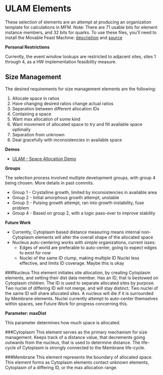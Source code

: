 ULAM Elements
==

These selection of elements are an attempt at producing an organization template for calculations in MFM. Note: There are 71 usable bits for element instance members, and 32 bits for quarks.
To use these files, you'll need to install the Movable Feast Machine: [description](https://github.com/elenasa/ULAM/wiki/Ulam-Programming-Language) and [source](https://github.com/DaveAckley/MFM)

**Personal Restrictions**

Currently, the event window lookups are restricted to adjacent sites, sites 1 through 4, as a HW implementation feasibility measure.

Size Management
--
The desired requirements for size management elements are the following:

1. Allocate space in ratios
2. Have changing desired ratios change actual ratios
3. Separation between different allocation IDs
4. Containing a space
5. Want max allocation of some kind
6. Want movement of allocated space to try and fill available space optimally
7. Separation from unknown
8. Deal gracefully with inconsistencies in available space

**Demos**

* [ULAM - Space Allocation Demo](https://www.youtube.com/watch?v=diiUx5CkXa4)

**Groups**

The selection process involved multiple development groups, with group 4 being chosen. More details in past commits.
* Group 1 - Crystalline growth, limited by inconsistencies in available area
* Group 2 - Initial amorphous growth attempt, unstable
* Group 3 - Pulsing growth attempt, ran into growth instability, fuse problem
* Group 4 - Based on group 2, with a logic pass-over to improve stability

**Future Work**

* Currently, Cytoplasm based distance measuring means internal non-Cytoplasm elements will alter the overall shape of the allocated space
* Nucleus auto-centering works with simple organizations, current isses:
    * Edges of world are preferable to auto-center, going to expect edges to exist for now
    * Nuclei of the same ID clump, making multiple ID Nuclei less effective, and limits ID coverage. Maybe this is okay

###Nucleus
This element initiates site allocation, by creating Cytoplasm elements, and setting their dist data member.
Has an ID, that is bestowed on Cytoplasm children.
The ID is used to separate allocated sites by purpose.
Two nuclei of differing ID will not merge, and will stay distinct.
Two nuclei of the same ID will share allocated sites.
A nucleus will die if it is surrounded by Membrane elements.
Nuclei currently attempt to auto-center themselves within spaces, see Future Work for progress concerning this.

**Parameter: maxDist**

This parameter determines how much space is allocated.

###Cytoplasm
This element serves as the primary mechanism for size management.
Keeps track of a distance value, that decrements going outwards from the nucleus, that is used to determine distance.
The life-cycle of Cytoplasm is strongly connected to the Membrane life-cycle.

###Membrane
This element represents the boundary of allocated space.
This element forms as Cytoplasm elements contact unknown elements, Cytoplasm of a differing ID, or the max allocation range.


